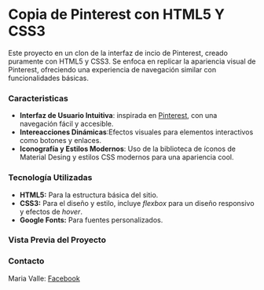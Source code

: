 # Copia de Pinterest con HTML5 Y CSS3

Este proyecto en un clon de la interfaz de incio de Pinterest, creado puramente con HTML5 y CSS3. Se enfoca en replicar la apariencia visual de Pinterest, ofreciendo una experiencia de navegación similar con funcionalidades básicas. 

### Caracteristicas
+ **Interfaz de Usuario Intuitiva**: inspirada en [Pinterest](https://www.pinterest.es/), con una navegación fácil y accesible.
+ **Intereacciones Dinámicas**:Efectos visuales para elementos interactivos como botones y enlaces.
+ **Iconografía y Estilos Modernos**: Uso de la biblioteca de íconos de Material Desing y estilos CSS modernos para una apariencia cool.

### Tecnología Utilizadas
+ **HTML5:** Para la estructura básica del sitio.
+ **CSS3:**  Para el diseño y estilo, incluye _flexbox_ para un diseño responsivo y efectos de _hover_.
+ **Google Fonts:** Para fuentes personalizados.

### Vista Previa del Proyecto

### Contacto
Maria Valle: [Facebook](https://www.facebook.com/MariaValle)
